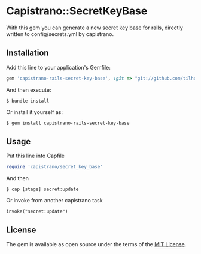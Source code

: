 # Capistrano::SecretKeyBase

With this gem you can generate a new secret key base for rails, directly written to config/secrets.yml by capistrano.

## Installation

Add this line to your application's Gemfile:

```ruby
gem 'capistrano-rails-secret-key-base', :git => "git://github.com/tilhoft/capistrano-rails-secret-key-base.git"
```

And then execute:

    $ bundle install

Or install it yourself as:

    $ gem install capistrano-rails-secret-key-base

## Usage
Put this line into Capfile
```ruby
require 'capistrano/secret_key_base'  
```
And then

```
$ cap [stage] secret:update
```

Or invoke from another capistrano task

```
invoke("secret:update")
```
 
 
## License

The gem is available as open source under the terms of the [MIT License](http://opensource.org/licenses/MIT).

